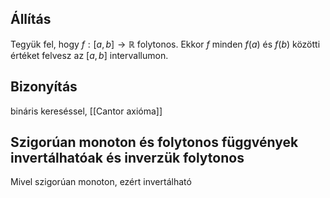 ## Állítás
Tegyük fel, hogy $f:[a, b] \rightarrow \mathbb{R}$ folytonos. Ekkor $f$ minden $f(a)$ és $f(b)$ közötti értéket felvesz az $[a, b]$ intervallumon.

## Bizonyítás
bináris kereséssel, [[Cantor axióma]]

## Szigorúan monoton és folytonos függvények invertálhatóak és inverzük folytonos
Mivel szigorúan monoton, ezért invertálható

